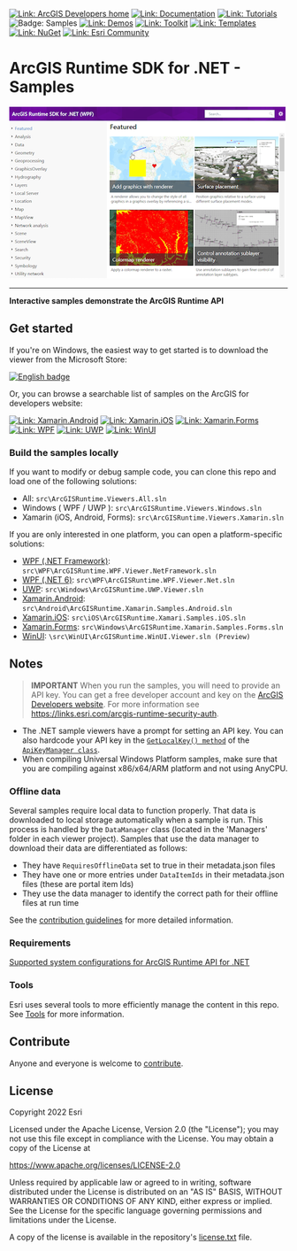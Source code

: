 [![Link: ArcGIS Developers home](https://img.shields.io/badge/ArcGIS%20Developers%20Home-633b9b?style=flat-square)](https://developers.arcgis.com)
[![Link: Documentation](https://img.shields.io/badge/Documentation-633b9b?style=flat-square)](https://developers.arcgis.com/net/)
[![Link: Tutorials](https://img.shields.io/badge/Tutorials-633b9b?style=flat-square)](https://developers.arcgis.com/documentation/mapping-apis-and-services/tutorials/)
![Badge: Samples](https://img.shields.io/badge/Samples-black?style=flat-square)
[![Link: Demos](https://img.shields.io/badge/Demos-633b9b?style=flat-square)](https://github.com/Esri/arcgis-runtime-demos-dotnet)
[![Link: Toolkit](https://img.shields.io/badge/Toolkit-633b9b?style=flat-square)](https://developers.arcgis.com/net/ui-components/)
[![Link: Templates](https://img.shields.io/badge/Templates-633b9b?style=flat-square&logo=visualstudio&labelColor=gray)](https://github.com/Esri/arcgis-runtime-templates-dotnet)
[![Link: NuGet](https://img.shields.io/badge/NuGet-633b9b?style=flat-square&logo=nuget&labelColor=gray)](https://www.nuget.org/profiles/Esri_Inc)
[![Link: Esri Community](https://img.shields.io/badge/🙋-Get%20help%20in%20Esri%20Community-633b9b?style=flat-square)](https://community.esri.com/t5/arcgis-runtime-sdk-for-net/bd-p/arcgis-runtime-sdk-dotnet-questions)

# ArcGIS Runtime SDK for .NET - Samples

<img src="./samples_screenshot.png" width="500px" />
<hr />

**Interactive samples demonstrate the ArcGIS Runtime API**

## Get started

If you're on Windows, the easiest way to get started is to download the viewer from the Microsoft Store:

<a href='//www.microsoft.com/store/apps/9mtp5013343h?cid=storebadge&ocid=badge'><img src='https://developer.microsoft.com/store/badges/images/English_get-it-from-MS.png' alt='English badge' width="125" /></a>

Or, you can browse a searchable list of samples on the ArcGIS for developers website:

[![Link: Xamarin.Android](https://img.shields.io/badge/Xamarin.Android-3ddc84?style=flat-square&labelColor=gray&logo=android)](https://developers.arcgis.com/net/android/sample-code/)
[![Link: Xamarin.iOS](https://img.shields.io/badge/Xamarin.iOS-black?style=flat-square&labelColor=gray&logo=ios)](https://developers.arcgis.com/net/ios/sample-code/)
[![Link: Xamarin.Forms](https://img.shields.io/badge/Xamarin.Forms-3498db?style=flat-square&labelColor=gray&logo=Xamarin)](https://developers.arcgis.com/net/forms/sample-code/)
[![Link: WPF](https://img.shields.io/badge/WPF-0078d6?style=flat-square&labelColor=gray&logo=windowsxp)](https://developers.arcgis.com/net/wpf/sample-code/)
[![Link: UWP](https://img.shields.io/badge/UWP-0078d6?style=flat-square&labelColor=gray&logo=windows)](https://developers.arcgis.com/net/uwp/sample-code/)
[![Link: WinUI](https://img.shields.io/badge/WinUI-0E53BD?style=flat-square&labelColor=gray&logo=windows)](https://developers.arcgis.com/net/winui/sample-code/)

### Build the samples locally

If you want to modify or debug sample code, you can clone this repo and load one of the following solutions:

- All: `src\ArcGISRuntime.Viewers.All.sln`
- Windows ( WPF / UWP ): `src\ArcGISRuntime.Viewers.Windows.sln`
- Xamarin (iOS, Android, Forms): `src\ArcGISRuntime.Viewers.Xamarin.sln`

If you are only interested in one platform, you can open a platform-specific solutions:

- [WPF (.NET Framework)](src/WPF/readme.md): `src\WPF\ArcGISRuntime.WPF.Viewer.NetFramework.sln`
- [WPF (.NET 6)](src/WPF/readme.md): `src\WPF\ArcGISRuntime.WPF.Viewer.Net.sln`
- [UWP](src/UWP/readme.md): `src\Windows\ArcGISRuntime.UWP.Viewer.sln`
- [Xamarin.Android](src/Android/readme.md): `src\Android\ArcGISRuntime.Xamarin.Samples.Android.sln`
- [Xamarin.iOS](src/iOS/readme.md): `src\iOS\ArcGISRuntime.Xamari.Samples.iOS.sln`
- [Xamarin.Forms](src/Forms/readme.md): `src\Windows\ArcGISRuntime.Xamarin.Samples.Forms.sln`
- [WinUI](src/WinUI/readme.md): `\src\WinUI\ArcGISRuntime.WinUI.Viewer.sln (Preview)`

## Notes

> **IMPORTANT** When you run the samples, you will need to provide an API key. You can get a free developer account and key on the [ArcGIS Developers website](developers.arcgis.com). For more information see https://links.esri.com/arcgis-runtime-security-auth.

- The .NET sample viewers have a prompt for setting an API key. You can also hardcode your API key in the [`GetLocalKey() method`](https://github.com/Esri/arcgis-runtime-samples-dotnet/tree/main/src/ArcGISRuntime.Samples.Shared/Managers/ApiKeyManager.cs#L89) of the [`ApiKeyManager class`](https://github.com/Esri/arcgis-runtime-samples-dotnet/tree/main/src/ArcGISRuntime.Samples.Shared/Managers/ApiKeyManager.cs).
- When compiling Universal Windows Platform samples, make sure that you are compiling against x86/x64/ARM platform and not using AnyCPU.

### Offline data

Several samples require local data to function properly. That data is downloaded to local storage automatically when a sample is run.
This process is handled by the `DataManager` class (located in the 'Managers' folder in each viewer project). Samples
that use the data manager to download their data are differentiated as follows:

- They have `RequiresOfflineData` set to true in their metadata.json files
- They have one or more entries under `DataItemIds` in their metadata.json files (these are portal item Ids)
- They use the data manager to identify the correct path for their offline files at run time

See the [contribution guidelines](https://github.com/Esri/arcgis-runtime-samples-dotnet/wiki/Contributing) for more detailed information.

### Requirements

[Supported system configurations for ArcGIS Runtime API for .NET](https://developers.arcgis.com/net/reference/system-requirements/)

### Tools

Esri uses several tools to more efficiently manage the content in this repo. See [Tools](tools/readme.md) for more information.

## Contribute

Anyone and everyone is welcome to [contribute](https://github.com/Esri/arcgis-runtime-samples-dotnet/wiki/Contributing).

## License

Copyright 2022 Esri

Licensed under the Apache License, Version 2.0 (the "License");
you may not use this file except in compliance with the License.
You may obtain a copy of the License at

https://www.apache.org/licenses/LICENSE-2.0

Unless required by applicable law or agreed to in writing, software
distributed under the License is distributed on an "AS IS" BASIS,
WITHOUT WARRANTIES OR CONDITIONS OF ANY KIND, either express or implied.
See the License for the specific language governing permissions and
limitations under the License.

A copy of the license is available in the repository's [license.txt](/license.txt) file.
